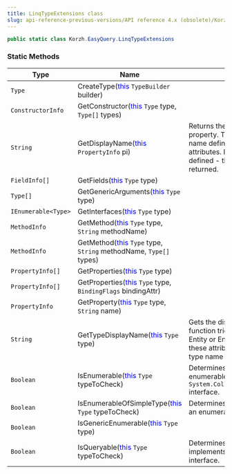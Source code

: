 ```yaml
---
title: LinqTypeExtensions class
slug: api-reference-previous-versions/API reference 4.x (obsolete)/Korzh.EasyQuery namespace/linqtypeextensions-class
---
```



```csharp
public static class Korzh.EasyQuery.LinqTypeExtensions

```

### Static Methods

| Type | Name | Description | 
| --- | --- | --- | 
| `Type` | CreateType(<span style='color: blue'>this</span> `TypeBuilder` builder) |  | 
| `ConstructorInfo` | GetConstructor(<span style='color: blue'>this</span> `Type` type, `Type[]` types) |  | 
| `String` | GetDisplayName(<span style='color: blue'>this</span> `PropertyInfo` pi) | Returns the display name of the property.  This function tries to get the name defined by Display or DisplayName attributes.  If any of these attributes is not defined - then the property name is returned. | 
| `FieldInfo[]` | GetFields(<span style='color: blue'>this</span> `Type` type) |  | 
| `Type[]` | GetGenericArguments(<span style='color: blue'>this</span> `Type` type) |  | 
| `IEnumerable<Type>` | GetInterfaces(<span style='color: blue'>this</span> `Type` type) |  | 
| `MethodInfo` | GetMethod(<span style='color: blue'>this</span> `Type` type, `String` methodName) |  | 
| `MethodInfo` | GetMethod(<span style='color: blue'>this</span> `Type` type, `String` methodName, `Type[]` types) |  | 
| `PropertyInfo[]` | GetProperties(<span style='color: blue'>this</span> `Type` type) |  | 
| `PropertyInfo[]` | GetProperties(<span style='color: blue'>this</span> `Type` type, `BindingFlags` bindingAttr) |  | 
| `PropertyInfo` | GetProperty(<span style='color: blue'>this</span> `Type` type, `String` name) |  | 
| `String` | GetTypeDisplayName(<span style='color: blue'>this</span> `Type` type) | Gets the display name of the type.  This function tries to get the name defined by Entity or EntityName attributes.  If any of these attributes is not defined - then the type name is returned. | 
| `Boolean` | IsEnumerable(<span style='color: blue'>this</span> `Type` typeToCheck) | Determines whether the specified type is enumerable (supports `System.Collections.Generic.IEnumerable` interface. | 
| `Boolean` | IsEnumerableOfSimpleType(<span style='color: blue'>this</span> `Type` typeToCheck) | Determines whether the specified type is an enumerable of some simple type . | 
| `Boolean` | IsGenericEnumerable(<span style='color: blue'>this</span> `Type` type) |  | 
| `Boolean` | IsQueryable(<span style='color: blue'>this</span> `Type` typeToCheck) | Determines whether the specified type implements `System.Linq.IQueryable` interface. |